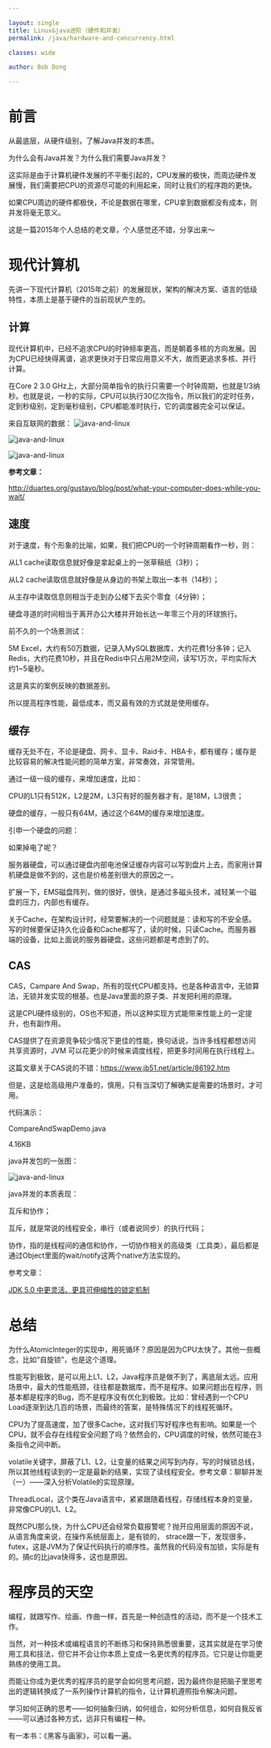 ```yaml
---

layout: single
title: Linux&java进阶（硬件和并发）
permalink: /java/hardware-and-concurrency.html

classes: wide

author: Bob Dong

---
```


# 前言

从最底层，从硬件级别，了解Java并发的本质。

为什么会有Java并发？为什么我们需要Java并发？

这实际是由于计算机硬件发展的不平衡引起的，CPU发展的极快，而周边硬件发展慢，我们需要把CPU的资源尽可能的利用起来，同时让我们的程序跑的更快。

如果CPU周边的硬件都极快，不论是数据在哪里，CPU拿到数据都没有成本，则并发将毫无意义。

这是一篇2015年个人总结的老文章，个人感觉还不错，分享出来～

# 现代计算机

先讲一下现代计算机（2015年之前）的发展现状，架构的解决方案、语言的低级特性，本质上是基于硬件的当前现状产生的。

## 计算


现代计算机中，已经不追求CPU的时钟频率更高，而是朝着多核的方向发展。因为CPU已经快得离谱，追求更快对于日常应用意义不大，故而更追求多核、并行计算。

在Core 2 3.0 GHz上，大部分简单指令的执行只需要一个时钟周期，也就是1/3纳秒。也就是说，一秒的实际，CPU可以执行30亿次指令，所以我们的定时任务，定到秒级别，定到毫秒级别，CPU都能准时执行，它的调度器完全可以保证。

来自互联网的数据：
![java-and-linux](../images/java-hardware-and-concurrency-1.png)

![java-and-linux](../images/java-hardware-and-concurrency-2.png)

![java-and-linux](../images/java-hardware-and-concurrency-3.png)

**参考文章：**

<http://duartes.org/gustavo/blog/post/what-your-computer-does-while-you-wait/>

## 速度

对于速度，有个形象的比喻，如果，我们把CPU的一个时钟周期看作一秒，则：

从L1 cache读取信息就好像是拿起桌上的一张草稿纸（3秒）；

从L2 cache读取信息就好像是从身边的书架上取出一本书（14秒）；

从主存中读取信息则相当于走到办公楼下去买个零食（4分钟）；

硬盘寻道的时间相当于离开办公大楼并开始长达一年零三个月的环球旅行。

 

前不久的一个场景测试：

5M Excel，大约有50万数据，记录入MySQL数据库，大约花费1分多钟；记入Redis，大约花费10秒，并且在Redis中只占用2M空间，读写1万次，平均实际大约1~5毫秒。

这是真实的案例反映的数据差别。

所以提高程序性能，最低成本，而又最有效的方式就是使用缓存。

## 缓存

缓存无处不在，不论是硬盘、网卡、显卡、Raid卡、HBA卡，都有缓存；缓存是比较容易的解决性能问题的简单方案，非常奏效，非常管用。

通过一级一级的缓存，来增加速度，比如：

CPU的L1只有512K，L2是2M，L3只有好的服务器才有，是18M，L3很贵；

硬盘的缓存，一般只有64M，通过这个64M的缓存来增加速度。

 

引申一个硬盘的问题：

如果掉电了呢？

服务器硬盘，可以通过硬盘内部电池保证缓存内容可以写到盘片上去，而家用计算机硬盘是做不到的，这也是价格差别很大的原因之一。

扩展一下，EMS磁盘阵列，做的很好，很快，是通过多磁头技术，减轻某一个磁盘的压力，内部也有缓存。

 

关于Cache，在架构设计时，经常要解决的一个问题就是：读和写的不安全感。写的时候要保证持久化设备和Cache都写了，读的时候，只读Cache。而服务器端的设备，比如上面说的服务器硬盘，这些问题都是考虑到了的。

## CAS

CAS，Campare And Swap，所有的现代CPU都支持。也是各种语言中，无锁算法，无锁并发实现的根基。也是Java里面的原子类、并发把利用的原理。

这是CPU硬件级别的，OS也不知道，所以这种实现方式能带来性能上的一定提升，也有副作用。

CAS提供了在资源竞争较少情况下更佳的性能，换句话说，当许多线程都想访问共享资源时，JVM 可以花更少的时候来调度线程，把更多时间用在执行线程上。

这篇文章关于CAS说的不错：https://www.jb51.net/article/86192.htm

但是，这是给高级用户准备的，慎用，只有当深切了解确实是需要的场景时，才可用。

代码演示：

CompareAndSwapDemo.java

4.16KB

java并发包的一张图：

![java-and-linux](images/java-hardware-and-concurrency-4.png)

java并发的本质表现：

互斥和协作；

互斥，就是常说的线程安全，串行（或者说同步）的执行代码；

协作，指的是线程间的通信和协作，一切协作相关的高级类（工具类），最后都是通过Object里面的wait/notify这两个native方法实现的。

参考文章：

[JDK 5.0 中更灵活、更具可伸缩性的锁定机制](http://www.ibm.com/developerworks/cn/java/j-jtp10264/index.html)

# 总结

为什么AtomicInteger的实现中，用死循环？原因是因为CPU太快了。其他一些概念，比如“自旋锁”，也是这个道理。

性能写到极致，是可以用上L1、L2，Java程序员是做不到了，离底层太远。应用场景中，最大的性能瓶颈，往往都是数据库，而不是程序。如果问题出在程序，则基本都是程序的Bug，而不是程序没有优化到极致。比如：曾经遇到一个CPU Load逐渐到达几百的场景，而最终的答案，是特殊情况下的线程死循环。

CPU为了提高速度，加了很多Cache，这对我们写好程序也有影响。如果是一个CPU，就不会存在线程安全问题了吗？依然会的，CPU调度的时候，依然可能在3条指令之间中断。

volatile关键字，屏蔽了L1、L2，让变量的结果之间写到内存，写的时候锁总线，所以其他线程读到的一定是最新的结果，实现了读线程安全。参考文章：聊聊并发（一）——深入分析Volatile的实现原理。

ThreadLocal，这个类在Java语言中，紧紧跟随着线程，存储线程本身的变量，非常像CPU的L1、L2。

既然CPU那么快，为什么CPU还会经常负载报警呢？抛开应用层面的原因不说，从语言角度来说，在操作系统层面上，是有锁的， strace跟一下，发现很多，futex，这是JVM为了保证代码执行的顺序性。虽然我的代码没有加锁，实际是有的。搞c的比java快得多，这也是原因。

# 程序员的天空

编程，就跟写作、绘画、作曲一样，首先是一种创造性的活动，而不是一个技术工作。

当然，对一种技术或编程语言的不断练习和保持熟悉很重要，这其实就是在学习使用工具和技法，但它并不会让你本质上变成一名更优秀的程序员。它只是让你能更熟练的使用工具。

而能让你成为更优秀的程序员的是学会如何思考问题，因为最终你是把脑子里思考出的逻辑转换成了一系列操作计算机的指令，让计算机遵照指令解决问题。

学习如何正确的思考——如何抽象归纳，如何组合，如何分析信息，如何自我反省——可以通过各种方式，远非只有编程一种。

有一本书：《黑客与画家》，可以看一遍。
